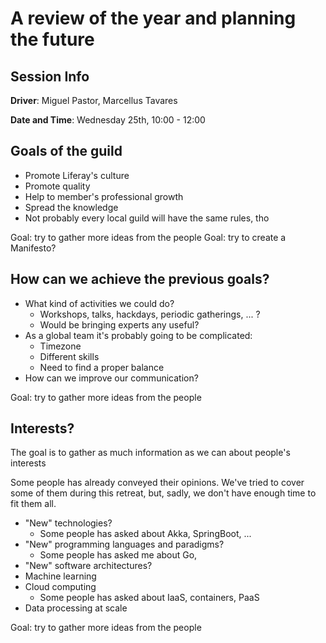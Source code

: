 # A review of the year and planning the future

## Session Info

**Driver**: Miguel Pastor, Marcellus Tavares

**Date and Time**: Wednesday 25th, 10:00 - 12:00

## Goals of the guild

* Promote Liferay's culture
* Promote quality
* Help to member's professional growth
* Spread the knowledge
* Not probably every local guild will have the same rules, tho

Goal: try to gather more ideas from the people
Goal: try to create a Manifesto?

## How can we achieve the previous goals?

* What kind of activities we could do?
    * Workshops, talks, hackdays, periodic gatherings, ... ?
    * Would be bringing experts any useful?
* As a global team it's probably going to be complicated:
    * Timezone
    * Different skills
    * Need to find a proper balance
* How can we improve our communication?

Goal: try to gather more ideas from the people

## Interests?

The goal is to gather as much information as we can about people's interests

Some people has already conveyed their opinions. We've tried to cover some of them during this retreat, but, sadly, we don't have enough time to fit them all.

* "New" technologies?
    * Some people has asked about Akka, SpringBoot, ...
* "New" programming languages and paradigms?
    * Some people has asked me about Go, 
* "New" software architectures?
* Machine learning
* Cloud computing
    * Some people has asked about IaaS, containers, PaaS
* Data processing at scale

Goal: try to gather more ideas from the people